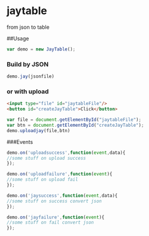 # jaytable
from json to table

##Usage

```javascript
var demo = new JayTable();
```
### Build by JSON

```javascript
demo.jay(jsonfile)
```
### or with upload 
```html
<input type="file" id="jaytableFile"/>
<button id="createJayTable">Click</button>
```
```javascript
var file = document.getElementById("jaytableFile");
var btn = document.getElementById("createJayTable");
demo.uploadjay(file,btn)
```

###Events
```javascript
demo.on('uploadsuccess',function(event,data){
//some stuff on upload success
});

demo.on('uploadfailure',function(event){
//some stuff on upload fail
});

demo.on('jaysuccess',function(event,data){
//some stuff on success convert json 
});

demo.on('jayfailure',function(event){
//some stuff on fail convert json 
});
```
